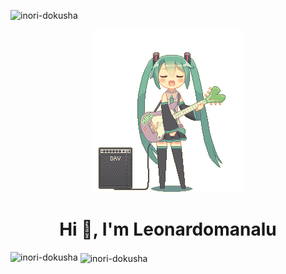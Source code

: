<p align="left"> <img src="https://komarev.com/ghpvc/?username=inori-dokusha&label=Profile%20views&color=0e75b6&style=flat" alt="inori-dokusha" /> </p>
<div align="center">
  <img src="guitar-amp-electric-guitar.gif">
</div>
<h1 align="center">Hi 👋, I'm Leonardomanalu</h1>


<p><img align="left" src="https://github-readme-stats.vercel.app/api/top-langs?username=inori-dokusha&show_icons=true&locale=en&layout=compact" alt="inori-dokusha" /></p>

<p>&nbsp;<img align="center" src="https://github-readme-stats.vercel.app/api?username=inori-dokusha&show_icons=true&locale=en" alt="inori-dokusha" /></p>

